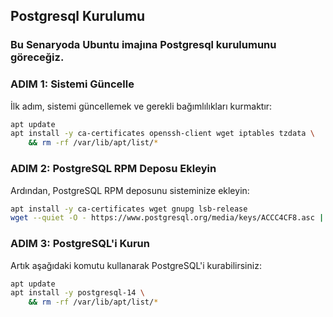 ## Postgresql Kurulumu  

### Bu Senaryoda Ubuntu imajına Postgresql kurulumunu göreceğiz. 

### ADIM 1: Sistemi Güncelle
İlk adım, sistemi güncellemek ve gerekli bağımlılıkları kurmaktır:
```sh
apt update
apt install -y ca-certificates openssh-client wget iptables tzdata \
    && rm -rf /var/lib/apt/list/*
```

### ADIM 2: PostgreSQL RPM Deposu Ekleyin 
Ardından, PostgreSQL RPM deposunu sisteminize ekleyin:
```sh
apt install -y ca-certificates wget gnupg lsb-release
wget --quiet -O - https://www.postgresql.org/media/keys/ACCC4CF8.asc | gpg --dearmor -o /usr/share/keyrings/postgresql-archive-keyring.gpg && echo "deb [signed-by=/usr/share/keyrings/postgresql-archive-keyring.gpg] http://apt.postgresql.org/pub/repos/apt/ $(lsb_release -cs)-pgdg main" | tee /etc/apt/sources.list.d/pgdg.list 
```


### ADIM 3: PostgreSQL'i Kurun
Artık aşağıdaki komutu kullanarak PostgreSQL'i kurabilirsiniz:
```sh
apt update
apt install -y postgresql-14 \
    && rm -rf /var/lib/apt/list/*
```